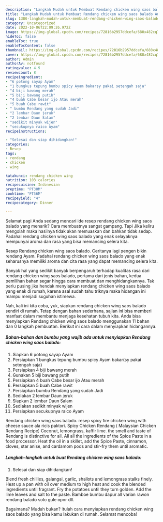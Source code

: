 ```yaml
---
description: "Langkah Mudah untuk Membuat Rendang chicken wing saos balado Anti Gagal"
title: "Langkah Mudah untuk Membuat Rendang chicken wing saos balado Anti Gagal"
slug: 1380-langkah-mudah-untuk-membuat-rendang-chicken-wing-saos-balado-anti-gagal
category: Uncategorized
date: 2022-10-06T22:09:26.972Z
image: https://img-global.cpcdn.com/recipes/72816b2957ddcefa/680x482cq70/rendang-chicken-wing-saos-balado-foto-resep-utama.jpg
hideToc: false
enableToc: true
enableTocContent: false
thumbnail: https://img-global.cpcdn.com/recipes/72816b2957ddcefa/680x482cq70/rendang-chicken-wing-saos-balado-foto-resep-utama.jpg
cover: https://img-global.cpcdn.com/recipes/72816b2957ddcefa/680x482cq70/rendang-chicken-wing-saos-balado-foto-resep-utama.jpg
author: Admin
authorAv: notfound
ratingvalue: 4.9
reviewcount: 8
recipeingredient:
- "6 potong sayap Ayam"
- "1 bungkus tepung bumbu spicy Ayam bakarsy pakai setengah saja"
- "4 biji bawang merah"
- "5 biji bawang putih"
- "4 buah Cabe besar ijo Atau merah"
- "5 buah Cabe rawit"
- " bumbu Rendang yang sudah Jadi"
- "2 lembar Daun jeruk"
- "2 lembar Daun Salam"
- "sedikit minyak wijen"
- "secukupnya raico Ayam"
recipeinstructions:

- "Selesai dan siap dihidangkan!"
categories:
- Resep
tags:
- rendang
- chicken
- wing

katakunci: rendang chicken wing 
nutrition: 103 calories
recipecuisine: Indonesian
preptime: "PT30M"
cooktime: "PT56M"
recipeyield: "4"
recipecategory: Dinner

---
```



Selamat pagi Anda sedang mencari ide resep rendang chicken wing saos balado yang menarik? Cara membuatnya sangat gampang. Tapi Jika keliru mengolah maka hasilnya tidak akan memuaskan dan bahkan tidak sedap. Padahal rendang chicken wing saos balado yang enak selayaknya mempunyai aroma dan rasa yang bisa memancing selera kita.


Resep Rendang chicken wing saos balado. Ceritanya lagi pengen bikin rendang Ayam. Padahal rendang chicken wing saos balado yang enak seharusnya memiliki aroma dan cita rasa yang dapat memancing selera kita.

Banyak hal yang sedikit banyak berpengaruh terhadap kualitas rasa dari rendang chicken wing saos balado, pertama dari jenis bahan, kedua pemilihan bahan segar hingga cara membuat dan menghidangkannya. Tak perlu pusing jika hendak menyiapkan rendang chicken wing saos balado yang enak di rumah, karena asal sudah tahu triknya maka hidangan ini mampu menjadi suguhan istimewa.


Nah, kali ini kita coba, yuk, siapkan rendang chicken wing saos balado sendiri di rumah. Tetap dengan bahan sederhana, sajian ini bisa memberi manfaat dalam membantu menjaga kesehatan tubuh kita. Anda bisa menyiapkan Rendang chicken wing saos balado menggunakan 11 bahan dan 0 langkah pembuatan. Berikut ini cara dalam menyiapkan hidangannya.

<!--inarticleads1-->

##### Bahan-bahan dan bumbu yang wajib ada untuk menyiapkan Rendang chicken wing saos balado:

1. Siapkan 6 potong sayap Ayam
1. Persiapkan 1 bungkus tepung bumbu spicy Ayam bakar(sy pakai setengah saja)
1. Persiapkan 4 biji bawang merah
1. Gunakan 5 biji bawang putih
1. Persiapkan 4 buah Cabe besar ijo Atau merah
1. Persiapkan 5 buah Cabe rawit
1. Persiapkan  bumbu Rendang yang sudah Jadi
1. Sediakan 2 lembar Daun jeruk
1. Siapkan 2 lembar Daun Salam
1. Sediakan sedikit minyak wijen
1. Persiapkan secukupnya raico Ayam


Rendang chicken wing saos balado. resep spicy fire chicken wing with cheese sauce ala ricis paktori. Spicy Chicken Rendang ( Malaysian Chicken Rendang Recipe) Coconut, lemongrass, kaffir lime. the smell and taste of Rendang is distinctive for all. All all the ingredients of the Spice Paste in a food processor. Heat the oil in a skillet, add the Spice Paste, cinnamon, cloves, star anise, and cardamom pods and stir-fry them until aromatic. 

<!--inarticleads2-->

##### Langkah-langkah untuk buat Rendang chicken wing saos balado:


1. Selesai dan siap dihidangkan!

Blend fresh chillies, galangal, garlic, shallots and lemongrass stalks finely. Heat up a pan with oil over medium to high heat and cook the blended ingredients until fragrant. Fry the potatoes until they turn golden. Add the lime leaves and salt to the paste. Bamboe bumbu dapur all varian rawon rendang balado soto gule opor dll. 

Bagaimana? Mudah bukan? Itulah cara menyiapkan rendang chicken wing saos balado yang bisa kamu lakukan di rumah. Selamat mencoba!
